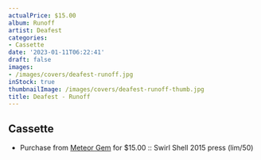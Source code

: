 ```yaml
---
actualPrice: $15.00
album: Runoff
artist: Deafest
categories:
- Cassette
date: '2023-01-11T06:22:41'
draft: false
images:
- /images/covers/deafest-runoff.jpg
inStock: true
thumbnailImage: /images/covers/deafest-runoff-thumb.jpg
title: Deafest - Runoff
---
```


## Cassette
* Purchase from [Meteor Gem](https://meteor-gem.com/products/deafest-runoff-cassette) for $15.00 :: Swirl Shell 2015 press (lim/50)
